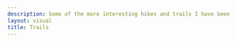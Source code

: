 ```yaml
---
description: Some of the more interesting hikes and trails I have been on.
layout: visual
title: Trails
---
```

